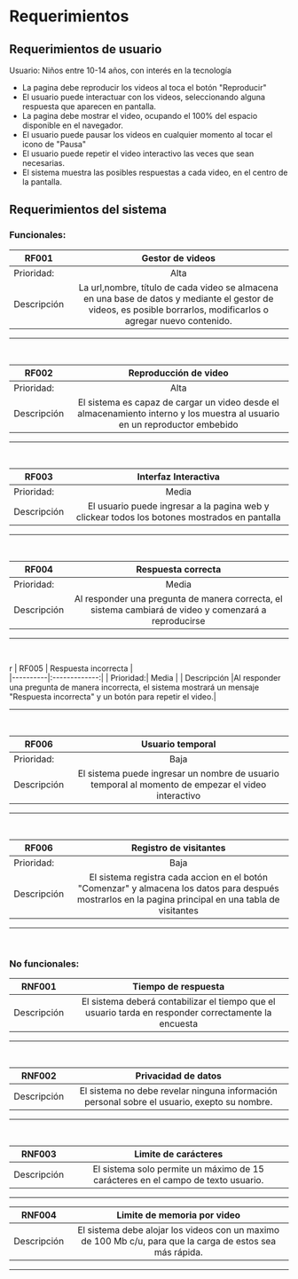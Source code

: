 # Requerimientos

## Requerimientos de usuario
Usuario: Niños entre 10-14 años, con interés en la tecnología
  - La pagina debe reproducir los videos al toca el botón "Reproducir"
  - El usuario puede interactuar con los videos, seleccionando alguna respuesta que aparecen en pantalla.
  - La pagina debe mostrar el video, ocupando el 100% del espacio disponible en el navegador.
  - El usuario puede pausar los videos en cualquier momento al tocar el icono de "Pausa"
  - El usuario puede repetir el video interactivo las veces que sean necesarias.
  - El sistema muestra las posibles respuestas a cada video, en el centro de la pantalla.
  
## Requerimientos del sistema
  

### Funcionales: 
| RF001   |      Gestor de videos      |  
|----------|:-------------:|
| Prioridad:| Alta |
| Descripción |La url,nombre, título de cada video se almacena en una base de datos y mediante el gestor de videos, es posible borrarlos, modificarlos o agregar nuevo contenido.|

***
<br>

| RF002   |      Reproducción de video      |  
|----------|:-------------:|
| Prioridad:| Alta |
| Descripción |El sistema es capaz de cargar un video desde el almacenamiento interno y los muestra al usuario en un reproductor embebido |

***
<br>

| RF003   |       Interfaz Interactiva    |  
|----------|:-------------:|
| Prioridad:| Media |
| Descripción |El usuario puede ingresar a la pagina web y clickear todos los botones mostrados en pantalla|

***
<br>

| RF004   |      Respuesta correcta      |  
|----------|:-------------:|
| Prioridad:| Media |
| Descripción |Al responder una pregunta de manera correcta, el sistema cambiará de video y comenzará a reproducirse |

***
<br>

r
| RF005   |      Respuesta incorrecta     |  
|----------|:-------------:|
| Prioridad:| Media |
| Descripción |Al responder una pregunta de manera incorrecta, el sistema mostrará un mensaje "Respuesta incorrecta" y un botón para repetir el video.|

***
<br>

| RF006   |      Usuario temporal      |  
|----------|:-------------:|
| Prioridad:| Baja |
| Descripción |El sistema puede ingresar un nombre de usuario temporal al momento de empezar el video interactivo |

***
<br>


| RF006   |      Registro de visitantes      |  
|----------|:-------------:|
| Prioridad:| Baja |
| Descripción |El sistema registra cada accion en el botón "Comenzar" y almacena los datos para después mostrarlos en la pagina principal en una tabla de visitantes |

***
<br>





### No funcionales:
| RNF001   |      Tiempo de respuesta       |  
|----------|:-------------:|
| Descripción | El sistema deberá contabilizar el tiempo que el usuario tarda en responder correctamente la encuesta |

***
<br>

| RNF002   |      Privacidad de datos    |  
|----------|:-------------:|
| Descripción |  El sistema no debe revelar ninguna información personal sobre el usuario, exepto su nombre.|

***
<br>

| RNF003   |      Limite de carácteres   |  
|----------|:-------------:|
| Descripción |  El sistema solo permite un máximo de 15 carácteres en el campo de texto usuario.|

***
| RNF004   |      Limite de memoria por video   |  
|----------|:-------------:|
| Descripción |  El sistema debe alojar los videos con un maximo de 100 Mb c/u, para que la carga de estos sea más rápida. |

***
